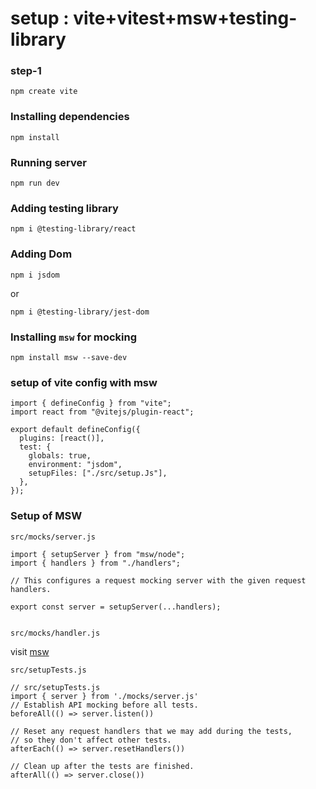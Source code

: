 # setup : vite+vitest+msw+testing-library

### step-1

```
npm create vite
```

### Installing dependencies

```
npm install
```

### Running server

```
npm run dev
```

### Adding testing library

```
npm i @testing-library/react
```

### Adding Dom

```
npm i jsdom
```

or

```
npm i @testing-library/jest-dom
```

### Installing `msw` for mocking

```
npm install msw --save-dev
```

### setup of vite config with msw

```
import { defineConfig } from "vite";
import react from "@vitejs/plugin-react";

export default defineConfig({
  plugins: [react()],
  test: {
    globals: true,
    environment: "jsdom",
    setupFiles: ["./src/setup.Js"],
  },
});

```

### Setup of MSW

`src/mocks/server.js`

```
import { setupServer } from "msw/node";
import { handlers } from "./handlers";

// This configures a request mocking server with the given request handlers.

export const server = setupServer(...handlers);


```

`src/mocks/handler.js`

visit [msw](https://mswjs.io/docs/getting-started/mocks/rest-api)

`src/setupTests.js`

```
// src/setupTests.js
import { server } from './mocks/server.js'
// Establish API mocking before all tests.
beforeAll(() => server.listen())

// Reset any request handlers that we may add during the tests,
// so they don't affect other tests.
afterEach(() => server.resetHandlers())

// Clean up after the tests are finished.
afterAll(() => server.close())
```
